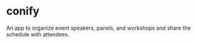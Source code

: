 # conify
An app to organize event speakers, panels, and workshops and share the schedule with attendees.
